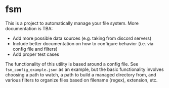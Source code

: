 # fsm
This is a project to automatically manage your file system. More documentation is TBA:
- Add more possible data sources (e.g. taking from discord servers)
- Include better documentation on how to configure behavior (i.e. via config file and filters)
- Add proper test cases

The functionality of this utility is based around a config file. See `fsm_config_example.json` as an example, but the basic functionality involves choosing a path to watch, a path to build a managed directory from, and various filters to organize files based on filename (regex), extension, etc.